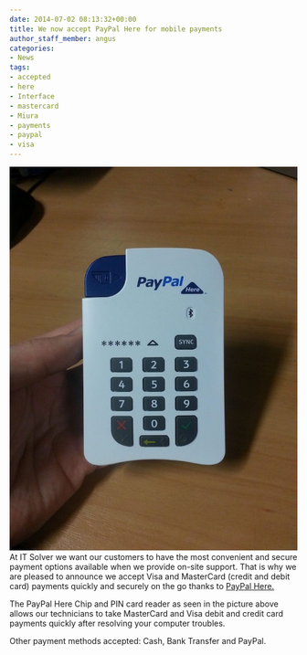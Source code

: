 ```yaml
---
date: 2014-07-02 08:13:32+00:00
title: We now accept PayPal Here for mobile payments
author_staff_member: angus
categories:
- News
tags:
- accepted
- here
- Interface
- mastercard
- Miura
- payments
- paypal
- visa
---
```


![PayPal Here Chip and PIN card reader](/images/paypal-reader.jpg)
At IT Solver we want our customers to have the most convenient and secure payment options available when we provide on-site support. That is why we are pleased to announce we accept Visa and MasterCard (credit and debit card) payments quickly and securely on the go thanks to [PayPal Here.](https://www.paypal.com/au/webapps/mpp/accept-mobile-payments)

The PayPal Here Chip and PIN card reader as seen in the picture above allows our technicians to take MasterCard and Visa debit and credit card payments quickly after resolving your computer troubles.

Other payment methods accepted: Cash, Bank Transfer and PayPal.